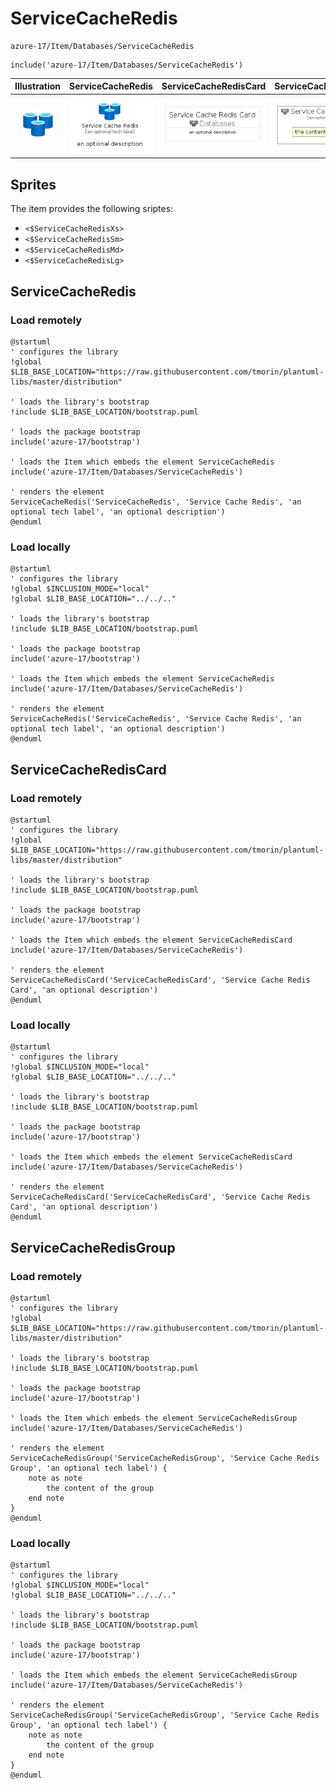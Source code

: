 # ServiceCacheRedis


```text
azure-17/Item/Databases/ServiceCacheRedis
```

```text
include('azure-17/Item/Databases/ServiceCacheRedis')
```



| Illustration | ServiceCacheRedis | ServiceCacheRedisCard | ServiceCacheRedisGroup |
| :---: | :---: | :---: | :---: |
| ![illustration for Illustration](../../../azure-17/Item/Databases/ServiceCacheRedis.png) | ![illustration for ServiceCacheRedis](../../../azure-17/Item/Databases/ServiceCacheRedis.Local.png) | ![illustration for ServiceCacheRedisCard](../../../azure-17/Item/Databases/ServiceCacheRedisCard.Local.png) | ![illustration for ServiceCacheRedisGroup](../../../azure-17/Item/Databases/ServiceCacheRedisGroup.Local.png) |



## Sprites
The item provides the following sriptes:

- `<$ServiceCacheRedisXs>`
- `<$ServiceCacheRedisSm>`
- `<$ServiceCacheRedisMd>`
- `<$ServiceCacheRedisLg>`





## ServiceCacheRedis

### Load remotely
```plantuml
@startuml
' configures the library
!global $LIB_BASE_LOCATION="https://raw.githubusercontent.com/tmorin/plantuml-libs/master/distribution"

' loads the library's bootstrap
!include $LIB_BASE_LOCATION/bootstrap.puml

' loads the package bootstrap
include('azure-17/bootstrap')

' loads the Item which embeds the element ServiceCacheRedis
include('azure-17/Item/Databases/ServiceCacheRedis')

' renders the element
ServiceCacheRedis('ServiceCacheRedis', 'Service Cache Redis', 'an optional tech label', 'an optional description')
@enduml
```

### Load locally
```plantuml
@startuml
' configures the library
!global $INCLUSION_MODE="local"
!global $LIB_BASE_LOCATION="../../.."

' loads the library's bootstrap
!include $LIB_BASE_LOCATION/bootstrap.puml

' loads the package bootstrap
include('azure-17/bootstrap')

' loads the Item which embeds the element ServiceCacheRedis
include('azure-17/Item/Databases/ServiceCacheRedis')

' renders the element
ServiceCacheRedis('ServiceCacheRedis', 'Service Cache Redis', 'an optional tech label', 'an optional description')
@enduml
```

## ServiceCacheRedisCard

### Load remotely
```plantuml
@startuml
' configures the library
!global $LIB_BASE_LOCATION="https://raw.githubusercontent.com/tmorin/plantuml-libs/master/distribution"

' loads the library's bootstrap
!include $LIB_BASE_LOCATION/bootstrap.puml

' loads the package bootstrap
include('azure-17/bootstrap')

' loads the Item which embeds the element ServiceCacheRedisCard
include('azure-17/Item/Databases/ServiceCacheRedis')

' renders the element
ServiceCacheRedisCard('ServiceCacheRedisCard', 'Service Cache Redis Card', 'an optional description')
@enduml
```

### Load locally
```plantuml
@startuml
' configures the library
!global $INCLUSION_MODE="local"
!global $LIB_BASE_LOCATION="../../.."

' loads the library's bootstrap
!include $LIB_BASE_LOCATION/bootstrap.puml

' loads the package bootstrap
include('azure-17/bootstrap')

' loads the Item which embeds the element ServiceCacheRedisCard
include('azure-17/Item/Databases/ServiceCacheRedis')

' renders the element
ServiceCacheRedisCard('ServiceCacheRedisCard', 'Service Cache Redis Card', 'an optional description')
@enduml
```

## ServiceCacheRedisGroup

### Load remotely
```plantuml
@startuml
' configures the library
!global $LIB_BASE_LOCATION="https://raw.githubusercontent.com/tmorin/plantuml-libs/master/distribution"

' loads the library's bootstrap
!include $LIB_BASE_LOCATION/bootstrap.puml

' loads the package bootstrap
include('azure-17/bootstrap')

' loads the Item which embeds the element ServiceCacheRedisGroup
include('azure-17/Item/Databases/ServiceCacheRedis')

' renders the element
ServiceCacheRedisGroup('ServiceCacheRedisGroup', 'Service Cache Redis Group', 'an optional tech label') {
    note as note
        the content of the group
    end note
}
@enduml
```

### Load locally
```plantuml
@startuml
' configures the library
!global $INCLUSION_MODE="local"
!global $LIB_BASE_LOCATION="../../.."

' loads the library's bootstrap
!include $LIB_BASE_LOCATION/bootstrap.puml

' loads the package bootstrap
include('azure-17/bootstrap')

' loads the Item which embeds the element ServiceCacheRedisGroup
include('azure-17/Item/Databases/ServiceCacheRedis')

' renders the element
ServiceCacheRedisGroup('ServiceCacheRedisGroup', 'Service Cache Redis Group', 'an optional tech label') {
    note as note
        the content of the group
    end note
}
@enduml
```

